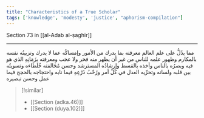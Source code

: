 ```yaml
---
title: "Characteristics of a True Scholar"
tags: ['knowledge', 'modesty', 'justice', "aphorism-compilation"]
---
```


 Section 73 in [[al-Adab al-ṣaghīr]]

---
مما يدُلُّ على علم العالم معرفته بما يدرك من الأمور وإمساكُه عما لا يدرك وتزيينُه نفسه بالمكارم وظهور علمه للناس من غير أن يظهر منه فخر ولا عجب ومعرفته بزَمَانِهِ الذي هو فيه وبصرُه بالناس وأخذه بالقسط وإرشادُه المسترشد وحسن مُخَالفته خُلَطَاءه وتسويتُه بين قلبه ولسانه وتحرِّيه العدل في كُلِّ أمر ورُحْبُ ذَرْعِهِ فيما نابه واحتجاجه بالحجج فيما عمل وحسن تبصيره

> [!similar]
> - [[Section (adka.46)]]
> - [[Section (duya.102)]]
